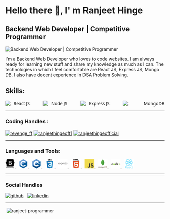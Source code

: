 # Hello there 👋, I' m Ranjeet  Hinge
## Backend Web Developer | Competitive Programmer 
![Backend Web Developer  | Competitive Programmer ](https://image.freepik.com/free-vector/hand-drawn-web-developers_23-2148819604.jpg)

I'm a Backend Web Developer who loves to code websites. I am always ready for learning new stuff and share my knowledge as much as I can.  The technologies in which I feel comfortable are React JS, Express JS, Mongo DB. I  also have decent experience in  DSA Problem Solving.

<h2>Skills:</h2>

<ul style="list-style: none; padding: 0; display: flex; justify-content: space-between;">
  <li style="display: flex; align-items: center; font-family: 'Segoe UI', Tahoma, Geneva, Verdana, sans-serif;"><img src="https://img.icons8.com/color/48/000000/react-native.png" style="margin-right: 10px;"/><span>React JS</span></li>
  <li style="display: flex; align-items: center; font-family: 'Segoe UI', Tahoma, Geneva, Verdana, sans-serif;"><img src="https://img.icons8.com/color/48/000000/nodejs.png" style="margin-right: 10px;"/><span>Node JS</span></li>
  <li style="display: flex; align-items: center; font-family: 'Segoe UI', Tahoma, Geneva, Verdana, sans-serif;"><img src="https://img.icons8.com/color/48/000000/express.png" style="margin-right: 10px;"/><span>Express JS</span></li>
  <li style="display: flex; align-items: center; font-family: 'Segoe UI', Tahoma, Geneva, Verdana, sans-serif;"><img src="https://img.icons8.com/color/48/000000/mongodb.png" style="margin-right: 50px;"/><span>MongoDB</span></li>
</ul>



<hr> </hr>

<h3 align="left">Coding Handles :</h3>
<p align="left">
<a href="https://www.codechef.com/users/revenge_ff" target="blank"><img align="center" src="https://cdn.jsdelivr.net/npm/simple-icons@3.1.0/icons/codechef.svg" alt="revenge_ff" height="30" width="40" /></a>
<a href="https://www.hackerrank.com/ranjeethingeoff1" target="blank"><img align="center" src="https://raw.githubusercontent.com/rahuldkjain/github-profile-readme-generator/master/src/images/icons/Social/hackerrank.svg" alt="ranjeethingeoff1" height="30" width="40" /></a>
<a href="https://www.leetcode.com/ranjeethingeofficial" target="blank"><img align="center" src="https://raw.githubusercontent.com/rahuldkjain/github-profile-readme-generator/master/src/images/icons/Social/leet-code.svg" alt="ranjeethingeofficial" height="30" width="40" /></a>
</p>
<hr></hr>

<h3 align="left">Languages and Tools:</h3>
<p align="left"> <a href="https://getbootstrap.com" target="_blank" rel="noreferrer"> <img src="https://raw.githubusercontent.com/devicons/devicon/master/icons/bootstrap/bootstrap-plain-wordmark.svg" alt="bootstrap" width="30" height="30"/> </a>  &nbsp;  <a href="https://www.cprogramming.com/" target="_blank" rel="noreferrer"> <img src="https://raw.githubusercontent.com/devicons/devicon/master/icons/c/c-original.svg" alt="c" width="30" height="30"/> </a> &nbsp;  <a href="https://www.w3schools.com/cpp/" target="_blank" rel="noreferrer"> <img src="https://raw.githubusercontent.com/devicons/devicon/master/icons/cplusplus/cplusplus-original.svg" alt="cplusplus" width="30" height="30"/> </a> &nbsp;  <a href="https://www.w3schools.com/css/" target="_blank" rel="noreferrer"> <img src="https://raw.githubusercontent.com/devicons/devicon/master/icons/css3/css3-original-wordmark.svg" alt="css3" width="30" height="30"/> </a> &nbsp;  <a href="https://expressjs.com" target="_blank" rel="noreferrer"> <img src="https://raw.githubusercontent.com/devicons/devicon/master/icons/express/express-original-wordmark.svg" alt="express" width="30" height="30"/> </a> &nbsp;  <a href="https://www.w3.org/html/" target="_blank" rel="noreferrer"> <img src="https://raw.githubusercontent.com/devicons/devicon/master/icons/html5/html5-original-wordmark.svg" alt="html5" width="30" height="30"/> </a> &nbsp;  <a href="https://developer.mozilla.org/en-US/docs/Web/JavaScript" target="_blank" rel="noreferrer"> <img src="https://raw.githubusercontent.com/devicons/devicon/master/icons/javascript/javascript-original.svg" alt="javascript" width="30" height="30"/> </a> &nbsp;  <a href="https://www.mongodb.com/" target="_blank" rel="noreferrer"> <img src="https://raw.githubusercontent.com/devicons/devicon/master/icons/mongodb/mongodb-original-wordmark.svg" alt="mongodb" width="30" height="30"/> </a> &nbsp;  <a href="https://nodejs.org" target="_blank" rel="noreferrer"> <img src="https://raw.githubusercontent.com/devicons/devicon/master/icons/nodejs/nodejs-original-wordmark.svg" alt="nodejs" width="30" height="30"/> </a> &nbsp;  <a href="https://reactjs.org/" target="_blank" rel="noreferrer"> <img src="https://raw.githubusercontent.com/devicons/devicon/master/icons/react/react-original-wordmark.svg" alt="react" width="30" height="30"/> </a> </p>
<hr></hr>
<h3 align="left"> Social Handles </h3>

[<img src='https://cdn.jsdelivr.net/npm/simple-icons@3.0.1/icons/github.svg' alt='github' height='30'>](https://github.com/ranjeet-programmer)  &nbsp;       [<img src='https://cdn.jsdelivr.net/npm/simple-icons@3.0.1/icons/linkedin.svg' alt='linkedin' height='30'>](https://www.linkedin.com/in/ranjeet-hinge-7884b019b/)
<hr></hr>
<p>&nbsp;<img align="center" src="https://github-readme-stats.vercel.app/api?username=ranjeet-programmer&show_icons=true&locale=en" alt="ranjeet-programmer" /></p>

